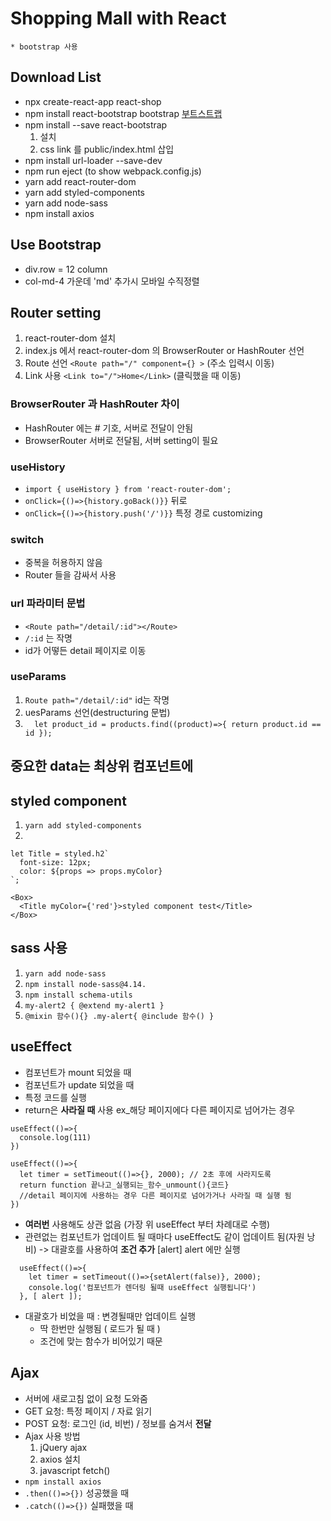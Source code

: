 # Shopping Mall with React

```
* bootstrap 사용
```

## Download List
* npx create-react-app react-shop
* npm install react-bootstrap bootstrap [부트스트랩](https://react-bootstrap.github.io/getting-started/introduction)
* npm install --save react-bootstrap
  1. 설치
  2. css link 를 public/index.html 삽입
* npm install url-loader --save-dev
* npm run eject (to show webpack.config.js)
* yarn add react-router-dom
* yarn add styled-components
* yarn add node-sass
* npm install axios

## Use Bootstrap
* div.row = 12 column
* col-md-4 가운데 'md' 추가시 모바일 수직정렬

## Router setting
1. react-router-dom 설치
2. index.js 에서 react-router-dom 의 BrowserRouter or HashRouter 선언
3. Route 선언 `<Route path="/" component={} >` (주소 입력시 이동)
4. Link 사용 `<Link to="/">Home</Link>` (클릭했을 때 이동)
### BrowserRouter 과 HashRouter 차이
* HashRouter 에는 # 기호, 서버로 전달이 안됨
* BrowserRouter 서버로 전달됨, 서버 setting이 필요

### useHistory
* `import { useHistory } from 'react-router-dom';`
* `onClick={()=>{history.goBack()}}` 뒤로
* `onClick={()=>{history.push('/')}}` 특정 경로 customizing

### switch 
* 중복을 허용하지 않음
* Router 들을 감싸서 사용

### url 파라미터 문법
* `<Route path="/detail/:id"></Route>`
* `/:id` 는 작명
* id가 어떻든 detail 페이지로 이동

### useParams
1. `Route path="/detail/:id"` id는 작명
2. uesParams 선언(destructuring 문법)
3. `  let product_id = products.find((product)=>{
    return product.id == id
  });`

## 중요한 data는 최상위 컴포넌트에

## styled component
1. `yarn add styled-components`
2. 
```
let Title = styled.h2`
  font-size: 12px;
  color: ${props => props.myColor}
`;

<Box>
  <Title myColor={'red'}>styled component test</Title>
</Box>

```

## sass 사용
1. `yarn add node-sass`
2. `npm install node-sass@4.14.`
3. `npm install schema-utils`
4. `my-alert2 { @extend my-alert1 }`
5. `@mixin 함수(){} .my-alert{ @include 함수() }`

## useEffect 
* 컴포넌트가 mount 되었을 때
* 컴포넌트가 update 되었을 때
* 특정 코드를 실행
* return은 **사라질 때** 사용 ex_해당 페이지에다 다른 페이지로 넘어가는 경우
```
useEffect(()=>{
  console.log(111)
})

useEffect(()=>{
  let timer = setTimeout(()=>{}, 2000); // 2초 후에 사라지도록
  return function 끝나고_실행되는_함수_unmount(){코드} 
  //detail 페이지에 사용하는 경우 다른 페이지로 넘어가거나 사라질 때 실행 됨
})
```
*  **여러번** 사용해도 상관 없음 (가장 위 useEffect 부터 차례대로 수행)
* 관련없는 컴포넌트가 업데이트 될 때마다 useEffect도 같이 업데이트 됨(자원 낭비) -> 대괄호를 사용하여 **조건 추가** [alert] alert 에만 실행
```
  useEffect(()=>{
    let timer = setTimeout(()=>{setAlert(false)}, 2000);
    console.log('컴포넌트가 렌더링 될때 useEffect 실행됩니다')
  }, [ alert ]);
```
* 대괄호가 비었을 때 : 변경될때만 업데이트 실행
  * 딱 한번만 실행됨 ( 로드가 될 때 )
  * 조건에 맞는 함수가 비어있기 때문

## Ajax
* 서버에 새로고침 없이 요청 도와줌
* GET 요청: 특정 페이지 / 자료 읽기
* POST 요청: 로그인 (id, 비번) / 정보를 숨겨서 **전달**
* Ajax 사용 방법
  1. jQuery ajax
  2. axios 설치
  3. javascript fetch()
* `npm install axios`
* `.then(()=>{})` 성공했을 때
* `.catch(()=>{})` 실패했을 때